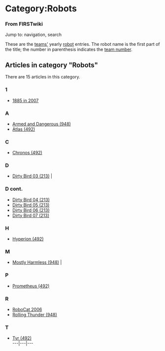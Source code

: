 # Category:Robots

### From FIRSTwiki

Jump to: navigation, search

These are the [teams'](/index.php/Team "Team" ) yearly
[robot](/index.php/Robot "Robot" ) entries. The robot name is the first part
of the title; the number in parenthesis indicates the [team
number](/index.php/Team_number "Team number" ).

  

## Articles in category "Robots"

There are 15 articles in this category.

### 1

  * [1885 in 2007](/index.php/1885_in_2007 "1885 in 2007" )

### A

  * [Armed and Dangerous (948)](/index.php/Armed_and_Dangerous_%28948%29 "Armed and Dangerous \(948\)" )
  * [Atlas (492)](/index.php/Atlas_%28492%29 "Atlas \(492\)" )

### C

  * [Chronos (492)](/index.php/Chronos_%28492%29 "Chronos \(492\)" )

### D

  * [Dirty Bird 03 (213)](/index.php/Dirty_Bird_03_%28213%29 "Dirty Bird 03 \(213\)" )
|

### D cont.

  * [Dirty Bird 04 (213)](/index.php/Dirty_Bird_04_%28213%29 "Dirty Bird 04 \(213\)" )
  * [Dirty Bird 05 (213)](/index.php/Dirty_Bird_05_%28213%29 "Dirty Bird 05 \(213\)" )
  * [Dirty Bird 06 (213)](/index.php/Dirty_Bird_06_%28213%29 "Dirty Bird 06 \(213\)" )
  * [Dirty Bird 07 (213)](/index.php/Dirty_Bird_07_%28213%29 "Dirty Bird 07 \(213\)" )

### H

  * [Hyperion (492)](/index.php/Hyperion_%28492%29 "Hyperion \(492\)" )

### M

  * [Mostly Harmless (948)](/index.php/Mostly_Harmless_%28948%29 "Mostly Harmless \(948\)" )
|

### P

  * [Prometheus (492)](/index.php/Prometheus_%28492%29 "Prometheus \(492\)" )

### R

  * [RoboCat 2006](/index.php/RoboCat_2006 "RoboCat 2006" )
  * [Rolling Thunder (948)](/index.php/Rolling_Thunder_%28948%29 "Rolling Thunder \(948\)" )

### T

  * [Tyr (492)](/index.php/Tyr_%28492%29 "Tyr \(492\)" )  
---|---|---  
  
